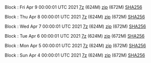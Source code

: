 Block : Fri Apr  9 00:00:01 UTC 2021 [7z](https://transfer.sh/aovHE/bootstrap.dat.20210409.7z) (624M) [zip](https://transfer.sh/69cgd/bootstrap.dat.20210409.zip) (672M) [SHA256](https://transfer.sh/cagFG/sha256.txt)

Block : Thu Apr  8 00:00:01 UTC 2021 [7z](https://transfer.sh/9kjkj/bootstrap.dat.20210408.7z) (624M) [zip](https://transfer.sh/5zZQU/bootstrap.dat.20210408.zip) (672M) [SHA256](https://transfer.sh/nvtwY/sha256.txt)

Block : Wed Apr  7 00:00:01 UTC 2021 [7z](https://transfer.sh/uZcjZ/bootstrap.dat.20210407.7z) (624M) [zip](https://transfer.sh/8oZ8i/bootstrap.dat.20210407.zip) (672M) [SHA256](https://transfer.sh/Jlhzl/sha256.txt)

Block : Tue Apr  6 00:00:01 UTC 2021 [7z](https://transfer.sh/eO2vy/bootstrap.dat.20210406.7z) (624M) [zip](https://transfer.sh/141ReC/bootstrap.dat.20210406.zip) (672M) [SHA256](https://transfer.sh/83d92/sha256.txt)

Block : Mon Apr  5 00:00:01 UTC 2021 [7z](https://transfer.sh/13kBR1/bootstrap.dat.20210405.7z) (624M) [zip](https://transfer.sh/w5IH8/bootstrap.dat.20210405.zip) (672M) [SHA256](https://transfer.sh/X6HnB/sha256.txt)

Block : Sun Apr  4 00:00:01 UTC 2021 [7z](https://transfer.sh/Ogat4/bootstrap.dat.20210404.7z) (624M) [zip](https://transfer.sh/Nqgl5/bootstrap.dat.20210404.zip) (672M) [SHA256](https://transfer.sh/GKE0v/sha256.txt)
